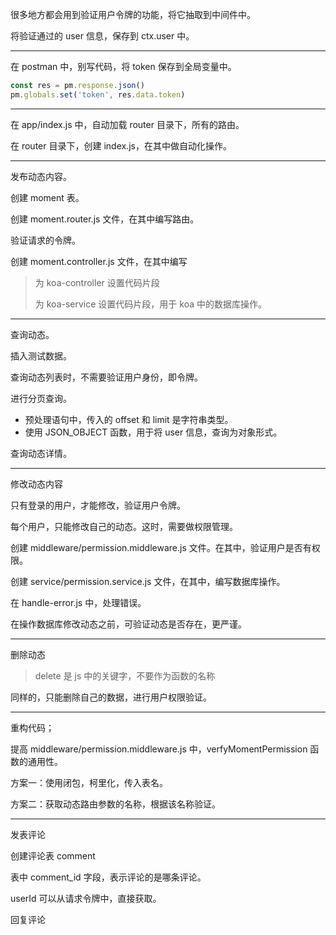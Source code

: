 很多地方都会用到验证用户令牌的功能，将它抽取到中间件中。

将验证通过的 user 信息，保存到 ctx.user 中。

---

在 postman 中，别写代码，将 token 保存到全局变量中。

```js
const res = pm.response.json()
pm.globals.set('token', res.data.token)
```

---

在 app/index.js 中，自动加载 router 目录下，所有的路由。

在 router 目录下，创建 index.js，在其中做自动化操作。

---

发布动态内容。

创建 moment 表。

创建 moment.router.js 文件，在其中编写路由。

验证请求的令牌。

创建 moment.controller.js 文件，在其中编写

> 为 koa-controller 设置代码片段
>
> 为 koa-service 设置代码片段，用于 koa 中的数据库操作。

---

查询动态。

插入测试数据。

查询动态列表时，不需要验证用户身份，即令牌。

进行分页查询。

- 预处理语句中，传入的 offset 和 limit 是字符串类型。
- 使用 JSON_OBJECT 函数，用于将 user 信息，查询为对象形式。



查询动态详情。

---

修改动态内容

只有登录的用户，才能修改，验证用户令牌。

每个用户，只能修改自己的动态。这时，需要做权限管理。

创建 middleware/permission.middleware.js 文件。在其中，验证用户是否有权限。

创建 service/permission.service.js 文件，在其中，编写数据库操作。

在 handle-error.js 中，处理错误。



在操作数据库修改动态之前，可验证动态是否存在，更严谨。

---

删除动态

> delete 是 js 中的关键字，不要作为函数的名称

同样的，只能删除自己的数据，进行用户权限验证。

---

重构代码；

提高 middleware/permission.middleware.js 中，verfyMomentPermission 函数的通用性。

方案一：使用闭包，柯里化，传入表名。

方案二：获取动态路由参数的名称，根据该名称验证。

---

发表评论

创建评论表 comment

表中 comment_id 字段，表示评论的是哪条评论。

userId 可以从请求令牌中，直接获取。



回复评论